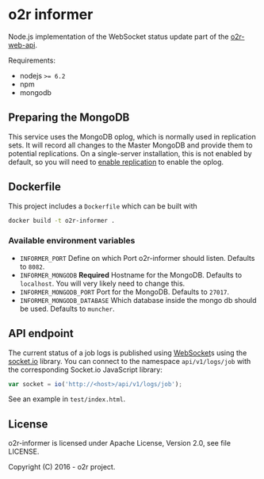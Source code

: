 # o2r informer

Node.js implementation of the WebSocket status update part of the [o2r-web-api](http://o2r.info/o2r-web-api).

Requirements:

- nodejs `>= 6.2`
- npm
- mongodb

## Preparing the MongoDB

This service uses the MongoDB oplog, which is normally used in replication sets. It will record all changes to the Master MongoDB and provide them to potential replications. On a single-server installation, this is not enabled by default, so you will need to [enable replication](https://docs.mongodb.com/manual/replication/) to enable the oplog.

## Dockerfile

This project includes a `Dockerfile` which can be built with

```bash
docker build -t o2r-informer .
```

### Available environment variables

- `INFORMER_PORT`
  Define on which Port o2r-informer should listen. Defaults to `8082`.
- `INFORMER_MONGODB` __Required__
  Hostname for the MongoDB. Defaults to `localhost`. You will very likely need to change this.
- `INFORMER_MONGODB_PORT`
  Port for the MongoDB. Defaults to `27017`.
- `INFORMER_MONGODB_DATABASE`
  Which database inside the mongo db should be used. Defaults to `muncher`.

## API endpoint

The current status of a job logs is published using [WebSocket](https://en.wikipedia.org/wiki/WebSocket)s using the [socket.io](http://socket.io/) library. You can connect to the namespace `api/v1/logs/job` with the corresponding Socket.io JavaScript library:

```JavaScript
var socket = io('http://<host>/api/v1/logs/job');
```

See an example in `test/index.html`.


## License

o2r-informer is licensed under Apache License, Version 2.0, see file LICENSE.

Copyright (C) 2016 - o2r project.
